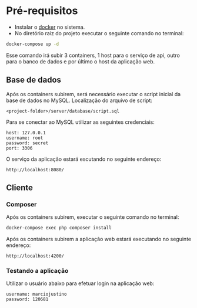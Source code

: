 # Pré-requisitos
* Instalar o [docker](https://store.docker.com/search?type=edition&offering=community) no sistema.
* No diretório raiz do projeto executar o seguinte comando no terminal:
```bash
docker-compose up -d
```
Esse comando irá subir 3 containers, 1 host para o serviço de api, outro para o banco de dados e por último o host da aplicação web.

## Base de dados
Após os containers subirem, será necessário executar o script inicial da base de dados no MySQL.
Localização do arquivo de script:
```
<project-folder>/server/database/script.sql
```

Para se conectar ao MySQL utilizar as seguintes credenciais:
```
host: 127.0.0.1
username: root
password: secret
port: 3306
```

O serviço da aplicação estará escutando no seguinte endereço:
```
http://localhost:8080/
```

## Cliente

### Composer
Após os containers subirem, executar o seguinte comando no terminal:
```bash
docker-compose exec php composer install
```

Após os containers subirem a aplicação web estará executando no seguinte endereço:
```
http://localhost:4200/
```

### Testando a aplicação
Utilizar o usuário abaixo para efetuar login na aplicação web:
```
username: marciojustino
password: 120681
```
